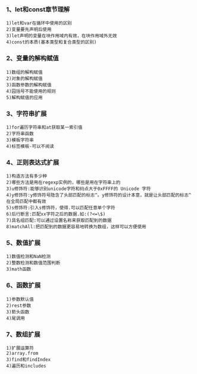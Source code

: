 ### 1、let和const章节理解
```
1)let和var在循环中使用的区别
2)变量要先声明后使用
3)let声明的变量在块作用域内有效，在块作用域外无效
4)const的本质(基本类型和复合类型的区别)
```

### 2、变量的解构赋值
```
1)数组的解构赋值
2)对象的解构赋值
3)函数参数的解构赋值
4)园括号不能使用的规则
5)解构赋值的应用
```

### 3、字符串扩展
```
1)for遍历字符串和at获取某一索引值
2)字符串函数
3)模板字符串
4)标签模板-可以不阅读
```

### 4、正则表达式扩展
```
1)构造方法有多少种
2)哪些方法是用在regexp实例的，哪些是用在字符串上的
3)u修饰符:能够识别unicode字符和码点大于0xFFFF的 Unicode 字符
4)y修饰符:y修饰符号隐含了头部匹配的标志^。y修饰符的设计本意，就是让头部匹配的标志^在全局匹配中都有效
5)s修饰符:引入s修饰符，使得.可以匹配任意单个字符
6)后行断言:匹配xx字符之后的数据.如:(?<=\$)
7)具名组匹配:可以通过设置名称来获取匹配到的数据
8)matchAll:把匹配到的数据更容易地转换为数组，这样可以方便使用
```
### 5、数值扩展
```
1)数值检测和NaN检测
2)整数检测和数值范围判断
3)math函数
```
### 6、函数扩展
```
1)参数默认值
2)rest参数
3)箭头函数
4)尾调用
```

### 7、数组扩展
```
1)扩展运算符
2)array.from
3)find和findIndex
4)遍历和includes
```
